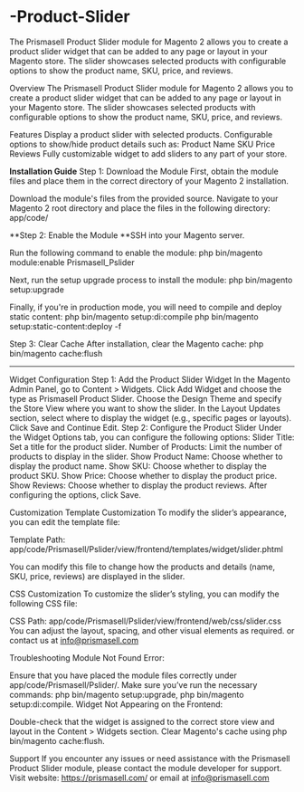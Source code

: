 # -Product-Slider
The Prismasell Product Slider module for Magento 2 allows you to create a product slider widget that can be added to any page or layout in your Magento store. The slider showcases selected products with configurable options to show the product name, SKU, price, and reviews.

Overview
The Prismasell Product Slider module for Magento 2 allows you to create a product slider widget that can be added to any page or layout in your Magento store. The slider showcases selected products with configurable options to show the product name, SKU, price, and reviews.

Features
Display a product slider with selected products.
Configurable options to show/hide product details such as:
Product Name
SKU
Price
Reviews
Fully customizable widget to add sliders to any part of your store.

 **Installation Guide**
Step 1: Download the Module
First, obtain the module files and place them in the correct directory of your Magento 2 installation.

Download the module's files from the provided source.
Navigate to your Magento 2 root directory and place the files in the following directory: app/code/

**Step 2: Enable the Module
**SSH into your Magento server.

Run the following command to enable the module:
php bin/magento module:enable Prismasell_Pslider

Next, run the setup upgrade process to install the module:
php bin/magento setup:upgrade

Finally, if you're in production mode, you will need to compile and deploy static content:
php bin/magento setup:di:compile
php bin/magento setup:static-content:deploy -f


Step 3: Clear Cache
After installation, clear the Magento cache:
php bin/magento cache:flush
__________________________________________________________________________________________

Widget Configuration
Step 1: Add the Product Slider Widget
In the Magento Admin Panel, go to Content > Widgets.
Click Add Widget and choose the type as Prismasell Product Slider.
Choose the Design Theme and specify the Store View where you want to show the slider.
In the Layout Updates section, select where to display the widget (e.g., specific pages or layouts).
Click Save and Continue Edit.
Step 2: Configure the Product Slider
Under the Widget Options tab, you can configure the following options:
Slider Title: Set a title for the product slider.
Number of Products: Limit the number of products to display in the slider.
Show Product Name: Choose whether to display the product name.
Show SKU: Choose whether to display the product SKU.
Show Price: Choose whether to display the product price.
Show Reviews: Choose whether to display the product reviews.
After configuring the options, click Save.

Customization
Template Customization
To modify the slider’s appearance, you can edit the template file:

Template Path:
app/code/Prismasell/Pslider/view/frontend/templates/widget/slider.phtml

You can modify this file to change how the products and details (name, SKU, price, reviews) are displayed in the slider.

CSS Customization
To customize the slider’s styling, you can modify the following CSS file:

CSS Path:
app/code/Prismasell/Pslider/view/frontend/web/css/slider.css
You can adjust the layout, spacing, and other visual elements as required. or contact us at info@prismasell.com

Troubleshooting
Module Not Found Error:

Ensure that you have placed the module files correctly under app/code/Prismasell/Pslider/.
Make sure you’ve run the necessary commands: php bin/magento setup:upgrade, php bin/magento setup:di:compile.
Widget Not Appearing on the Frontend:

Double-check that the widget is assigned to the correct store view and layout in the Content > Widgets section.
Clear Magento's cache using php bin/magento cache:flush.

Support
If you encounter any issues or need assistance with the Prismasell Product Slider module, please contact the module developer for support.
Visit website: https://prismasell.com/
or email at info@prismasell.com









